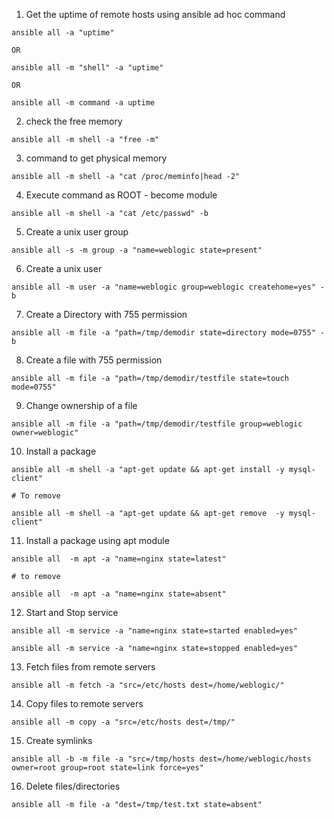 1. Get the uptime of remote hosts using ansible ad hoc command

```
ansible all -a "uptime"

OR 

ansible all -m "shell" -a "uptime"

OR 

ansible all -m command -a uptime
```

2. check the free memory

```
ansible all -m shell -a "free -m"
```

3. command to get physical memory 

```
ansible all -m shell -a "cat /proc/meminfo|head -2" 
```

4. Execute command as ROOT - become module

```
ansible all -m shell -a "cat /etc/passwd" -b 
```

5. Create a unix user group

```
ansible all -s -m group -a "name=weblogic state=present" 
```

6. Create a unix user 

```
ansible all -m user -a "name=weblogic group=weblogic createhome=yes" -b
```

7. Create a Directory with 755 permission

```
ansible all -m file -a "path=/tmp/demodir state=directory mode=0755" -b
```

8. Create a file with 755 permission

```
ansible all -m file -a "path=/tmp/demodir/testfile state=touch mode=0755"
```

9. Change ownership of a file

```
ansible all -m file -a "path=/tmp/demodir/testfile group=weblogic owner=weblogic" 
```

10. Install a package 

```
ansible all -m shell -a "apt-get update && apt-get install -y mysql-client" 

# To remove 

ansible all -m shell -a "apt-get update && apt-get remove  -y mysql-client"
```

11. Install a package using apt module 

```
ansible all  -m apt -a "name=nginx state=latest"

# to remove 

ansible all  -m apt -a "name=nginx state=absent"
```

12. Start and Stop service 

```
ansible all -m service -a "name=nginx state=started enabled=yes"

ansible all -m service -a "name=nginx state=stopped enabled=yes"
```

13. Fetch files from remote servers 

```
ansible all -m fetch -a "src=/etc/hosts dest=/home/weblogic/"
```

14. Copy files to remote servers 

```
ansible all -m copy -a "src=/etc/hosts dest=/tmp/"
```

15. Create symlinks 

```
ansible all -b -m file -a "src=/tmp/hosts dest=/home/weblogic/hosts owner=root group=root state=link force=yes"
```

16. Delete files/directories

```
ansible all -m file -a "dest=/tmp/test.txt state=absent"

```


